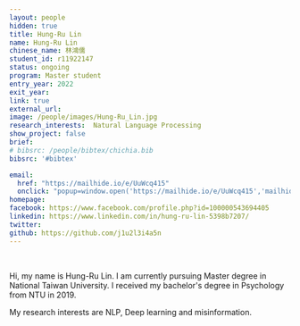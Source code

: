 ```yaml
---
layout: people
hidden: true
title: Hung-Ru Lin
name: Hung-Ru Lin
chinese_name: 林鴻儒
student_id: r11922147
status: ongoing
program: Master student
entry_year: 2022
exit_year: 
link: true
external_url:
image: /people/images/Hung-Ru_Lin.jpg
research_interests:  Natural Language Processing
show_project: false
brief: 
# bibsrc: /people/bibtex/chichia.bib
bibsrc: '#bibtex'

email:
  href: "https://mailhide.io/e/UuWcq415"
  onclick: "popup=window.open('https://mailhide.io/e/UuWcq415','mailhidepopup','width=580,height=635'); return false;"
homepage: 
facebook: https://www.facebook.com/profile.php?id=100000543694405
linkedin: https://www.linkedin.com/in/hung-ru-lin-5398b7207/
twitter: 
github: https://github.com/j1u2l3i4a5n
---
```


<br />

Hi, my name is Hung-Ru Lin.
I am currently pursuing Master degree in National Taiwan University.
I received my bachelor's degree in Psychology from NTU in 2019.

My research interests are NLP, Deep learning and misinformation.